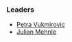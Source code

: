 ### Leaders
* [Petra Vukmirovic](mailto:petra.vukmirovic@owasp.org)
* [Julian Mehnle](mailto:petra.vukmirovic@owasp.org)
